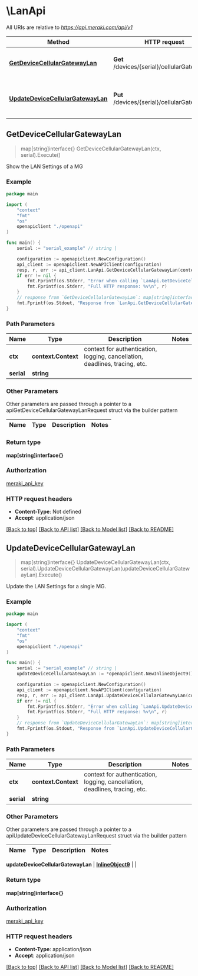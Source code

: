 # \LanApi

All URIs are relative to *https://api.meraki.com/api/v1*

Method | HTTP request | Description
------------- | ------------- | -------------
[**GetDeviceCellularGatewayLan**](LanApi.md#GetDeviceCellularGatewayLan) | **Get** /devices/{serial}/cellularGateway/lan | Show the LAN Settings of a MG
[**UpdateDeviceCellularGatewayLan**](LanApi.md#UpdateDeviceCellularGatewayLan) | **Put** /devices/{serial}/cellularGateway/lan | Update the LAN Settings for a single MG.



## GetDeviceCellularGatewayLan

> map[string]interface{} GetDeviceCellularGatewayLan(ctx, serial).Execute()

Show the LAN Settings of a MG



### Example

```go
package main

import (
    "context"
    "fmt"
    "os"
    openapiclient "./openapi"
)

func main() {
    serial := "serial_example" // string | 

    configuration := openapiclient.NewConfiguration()
    api_client := openapiclient.NewAPIClient(configuration)
    resp, r, err := api_client.LanApi.GetDeviceCellularGatewayLan(context.Background(), serial).Execute()
    if err != nil {
        fmt.Fprintf(os.Stderr, "Error when calling `LanApi.GetDeviceCellularGatewayLan``: %v\n", err)
        fmt.Fprintf(os.Stderr, "Full HTTP response: %v\n", r)
    }
    // response from `GetDeviceCellularGatewayLan`: map[string]interface{}
    fmt.Fprintf(os.Stdout, "Response from `LanApi.GetDeviceCellularGatewayLan`: %v\n", resp)
}
```

### Path Parameters


Name | Type | Description  | Notes
------------- | ------------- | ------------- | -------------
**ctx** | **context.Context** | context for authentication, logging, cancellation, deadlines, tracing, etc.
**serial** | **string** |  | 

### Other Parameters

Other parameters are passed through a pointer to a apiGetDeviceCellularGatewayLanRequest struct via the builder pattern


Name | Type | Description  | Notes
------------- | ------------- | ------------- | -------------


### Return type

**map[string]interface{}**

### Authorization

[meraki_api_key](../README.md#meraki_api_key)

### HTTP request headers

- **Content-Type**: Not defined
- **Accept**: application/json

[[Back to top]](#) [[Back to API list]](../README.md#documentation-for-api-endpoints)
[[Back to Model list]](../README.md#documentation-for-models)
[[Back to README]](../README.md)


## UpdateDeviceCellularGatewayLan

> map[string]interface{} UpdateDeviceCellularGatewayLan(ctx, serial).UpdateDeviceCellularGatewayLan(updateDeviceCellularGatewayLan).Execute()

Update the LAN Settings for a single MG.



### Example

```go
package main

import (
    "context"
    "fmt"
    "os"
    openapiclient "./openapi"
)

func main() {
    serial := "serial_example" // string | 
    updateDeviceCellularGatewayLan := *openapiclient.NewInlineObject9() // InlineObject9 |  (optional)

    configuration := openapiclient.NewConfiguration()
    api_client := openapiclient.NewAPIClient(configuration)
    resp, r, err := api_client.LanApi.UpdateDeviceCellularGatewayLan(context.Background(), serial).UpdateDeviceCellularGatewayLan(updateDeviceCellularGatewayLan).Execute()
    if err != nil {
        fmt.Fprintf(os.Stderr, "Error when calling `LanApi.UpdateDeviceCellularGatewayLan``: %v\n", err)
        fmt.Fprintf(os.Stderr, "Full HTTP response: %v\n", r)
    }
    // response from `UpdateDeviceCellularGatewayLan`: map[string]interface{}
    fmt.Fprintf(os.Stdout, "Response from `LanApi.UpdateDeviceCellularGatewayLan`: %v\n", resp)
}
```

### Path Parameters


Name | Type | Description  | Notes
------------- | ------------- | ------------- | -------------
**ctx** | **context.Context** | context for authentication, logging, cancellation, deadlines, tracing, etc.
**serial** | **string** |  | 

### Other Parameters

Other parameters are passed through a pointer to a apiUpdateDeviceCellularGatewayLanRequest struct via the builder pattern


Name | Type | Description  | Notes
------------- | ------------- | ------------- | -------------

 **updateDeviceCellularGatewayLan** | [**InlineObject9**](InlineObject9.md) |  | 

### Return type

**map[string]interface{}**

### Authorization

[meraki_api_key](../README.md#meraki_api_key)

### HTTP request headers

- **Content-Type**: application/json
- **Accept**: application/json

[[Back to top]](#) [[Back to API list]](../README.md#documentation-for-api-endpoints)
[[Back to Model list]](../README.md#documentation-for-models)
[[Back to README]](../README.md)

